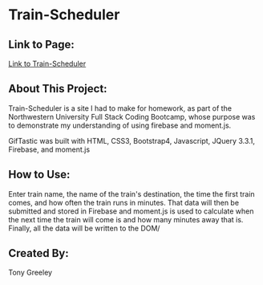 # Train-Scheduler

## Link to Page:
[Link to Train-Scheduler](https://tonythetiger323.github.io/Train-Scheduler/)

## About This Project:
Train-Scheduler is a site I had to make for homework, as part of the Northwestern University Full Stack Coding Bootcamp, whose purpose was to demonstrate my understanding of using firebase and moment.js.

GifTastic was built with HTML, CSS3, Bootstrap4, Javascript, JQuery 3.3.1, Firebase, and moment.js

## How to Use:
Enter train name, the name of the train's destination, the time the first train comes, and how often the train runs in minutes. That data will then be submitted and stored in Firebase and moment.js is used to calculate when the next time the train will come is and how many minutes away that is. Finally, all the data will be written to the DOM/

## Created By:
Tony Greeley
